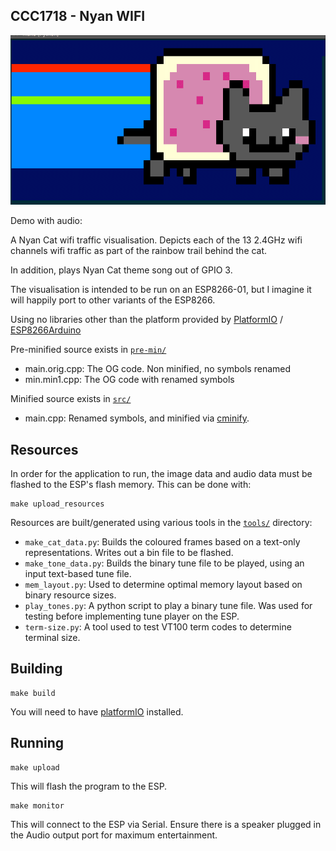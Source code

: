 ## CCC1718 - Nyan WIFI

![Demo without audio](img/demo.gif)

Demo with audio:


A Nyan Cat wifi traffic visualisation. Depicts each of the 13 2.4GHz wifi
channels wifi traffic as part of the rainbow trail behind the cat.

In addition, plays Nyan Cat theme song out of GPIO 3.

The visualisation is intended to be run on an ESP8266-01, but I imagine it will
happily port to other variants of the ESP8266.

Using no libraries other than the platform provided by [PlatformIO](http://platformio.org/) / [ESP8266Arduino](https://github.com/esp8266/Arduino)

Pre-minified source exists in [`pre-min/`](pre-min/)
  - main.orig.cpp: The OG code. Non minified, no symbols renamed
  - min.min1.cpp: The OG code with renamed symbols

Minified source exists in [`src/`](src/)
  - main.cpp: Renamed symbols, and minified via [cminify](https://github.com/Scylardor/cminify).

## Resources

In order for the application to run, the image data and audio data must be flashed
to the ESP's flash memory. This can be done with:

```
make upload_resources
```

Resources are built/generated using various tools in the [`tools/`](tools/) directory:

- `make_cat_data.py`: Builds the coloured frames based on a text-only representations. Writes out a bin file to be flashed.
- `make_tone_data.py`: Builds the binary tune file to be played, using an input text-based tune file.
- `mem_layout.py`: Used to determine optimal memory layout based on binary resource sizes.
- `play_tones.py`: A python script to play a binary tune file. Was used for testing before implementing tune player on the ESP.
- `term-size.py`: A tool used to test VT100 term codes to determine terminal size.


## Building

```
make build
```

You will need to have [platformIO](http://platformio.org/) installed.

## Running

```
make upload
```

This will flash the program to the ESP.

```
make monitor
```

This will connect to the ESP via Serial. Ensure there is a speaker plugged in the Audio output port for maximum entertainment.
